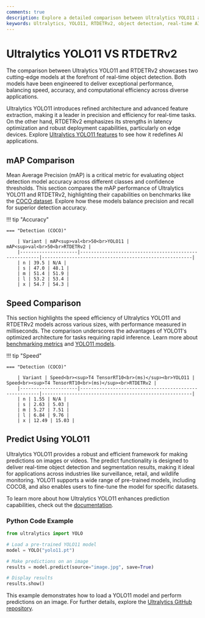 ```yaml
---
comments: true
description: Explore a detailed comparison between Ultralytics YOLO11 and RTDETRv2, two leading models in real-time AI. Discover their strengths in object detection, speed, accuracy, and deployment capabilities for edge and cloud-based computer vision applications. 
keywords: Ultralytics, YOLO11, RTDETRv2, object detection, real-time AI, edge AI, computer vision, model comparison
---
```


# Ultralytics YOLO11 VS RTDETRv2

The comparison between Ultralytics YOLO11 and RTDETRv2 showcases two cutting-edge models at the forefront of real-time object detection. Both models have been engineered to deliver exceptional performance, balancing speed, accuracy, and computational efficiency across diverse applications.

Ultralytics YOLO11 introduces refined architecture and advanced feature extraction, making it a leader in precision and efficiency for real-time tasks. On the other hand, RTDETRv2 emphasizes its strengths in latency optimization and robust deployment capabilities, particularly on edge devices. Explore [Ultralytics YOLO11 features](https://www.ultralytics.com/blog/ultralytics-yolo11-has-arrived-redefine-whats-possible-in-ai) to see how it redefines AI applications.


## mAP Comparison

Mean Average Precision (mAP) is a critical metric for evaluating object detection model accuracy across different classes and confidence thresholds. This section compares the mAP performance of Ultralytics YOLO11 and RTDETRv2, highlighting their capabilities on benchmarks like the [COCO dataset](https://docs.ultralytics.com/datasets/detect/coco/). Explore how these models balance precision and recall for superior detection accuracy.


!!! tip "Accuracy"

	=== "Detection (COCO)"

		| Variant | mAP<sup>val<br>50<br>YOLO11 | mAP<sup>val<br>50<br>RTDETRv2 |
		|---------------------|-------------------------------------------------------|-------------------------------------------------------|
		| n | 39.5 | N/A |
		| s | 47.0 | 48.1 |
		| m | 51.4 | 51.9 |
		| l | 53.2 | 53.4 |
		| x | 54.7 | 54.3 |
		

## Speed Comparison

This section highlights the speed efficiency of Ultralytics YOLO11 and RTDETRv2 models across various sizes, with performance measured in milliseconds. The comparison underscores the advantages of YOLO11's optimized architecture for tasks requiring rapid inference. Learn more about [benchmarking metrics](https://docs.ultralytics.com/modes/benchmark/) and [YOLO11 models](https://docs.ultralytics.com/tasks/obb/).


!!! tip "Speed"

	=== "Detection (COCO)"

		| Variant | Speed<br><sup>T4 TensorRT10<br>(ms)</sup><br>YOLO11 | Speed<br><sup>T4 TensorRT10<br>(ms)</sup><br>RTDETRv2 |
		|---------------------|-------------------------------------------------------|-------------------------------------------------------|
		| n | 1.55 | N/A |
		| s | 2.63 | 5.03 |
		| m | 5.27 | 7.51 |
		| l | 6.84 | 9.76 |
		| x | 12.49 | 15.03 |

## Predict Using YOLO11

Ultralytics YOLO11 provides a robust and efficient framework for making predictions on images or videos. The predict functionality is designed to deliver real-time object detection and segmentation results, making it ideal for applications across industries like surveillance, retail, and wildlife monitoring. YOLO11 supports a wide range of pre-trained models, including COCO8, and also enables users to fine-tune the model for specific datasets.

To learn more about how Ultralytics YOLO11 enhances prediction capabilities, check out the [documentation](https://docs.ultralytics.com/guides/).

### Python Code Example

```python
from ultralytics import YOLO

# Load a pre-trained YOLO11 model
model = YOLO("yolo11.pt")

# Make predictions on an image
results = model.predict(source="image.jpg", save=True)

# Display results
results.show()
``` 

This example demonstrates how to load a YOLO11 model and perform predictions on an image. For further details, explore the [Ultralytics GitHub repository](https://github.com/ultralytics/ultralytics).
